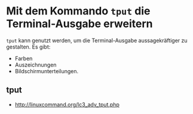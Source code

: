 # Mit dem Kommando `tput` die Terminal-Ausgabe erweitern
`tput` kann genutzt werden, um die Terminal-Ausgabe aussagekräftiger zu gestalten.
Es gibt:
* Farben
* Auszeichnungen
* Bildschirmunterteilungen.

## tput
* http://linuxcommand.org/lc3_adv_tput.php
